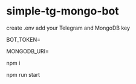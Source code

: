 # simple-tg-mongo-bot
create .env
add your Telegram and MongoDB key

BOT_TOKEN=

MONGODB_URI=

npm i

npm run start

